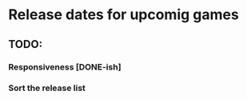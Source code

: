 # Release dates for upcomig games


## TODO:

### Responsiveness [DONE-ish]
### Sort the release list

